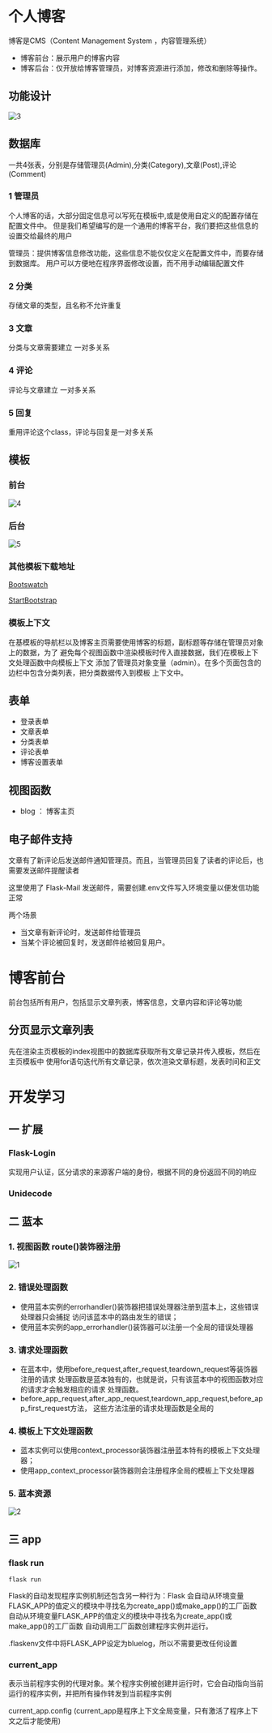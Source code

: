 # 个人博客
博客是CMS（Content Management System ，内容管理系统）
- 博客前台：展示用户的博客内容
- 博客后台：仅开放给博客管理员，对博客资源进行添加，修改和删除等操作。

## 功能设计
![3](.README_images/c4669cfd.png) 

## 数据库
一共4张表，分别是存储管理员(Admin),分类(Category),文章(Post),评论(Comment)
### 1 管理员
个人博客的话，大部分固定信息可以写死在模板中,或是使用自定义的配置存储在配置文件中。
但是我们希望编写的是一个通用的博客平台，我们要把这些信息的设置交给最终的用户

管理员：提供博客信息修改功能，这些信息不能仅仅定义在配置文件中，而要存储到数据库。
用户可以方便地在程序界面修改设置，而不用手动编辑配置文件

### 2 分类
存储文章的类型，且名称不允许重复

### 3 文章
分类与文章需要建立 一对多关系

### 4 评论
评论与文章建立 一对多关系

### 5 回复
重用评论这个class，评论与回复是一对多关系

## 模板
### 前台
![4](.README_images/cad1d72b.png)

### 后台
![5](.README_images/c45eea3d.png)

### 其他模板下载地址
[Bootswatch](https://bootswatch.com/)

[StartBootstrap](https://startbootstrap.com/)

### 模板上下文
在基模板的导航栏以及博客主页需要使用博客的标题，副标题等存储在管理员对象上的数据，为了
避免每个视图函数中渲染模板时传入直接数据，我们在模板上下文处理函数中向模板上下文
添加了管理员对象变量（admin）。在多个页面包含的边栏中包含分类列表，把分类数据传入到模板
上下文中。

## 表单
- 登录表单
- 文章表单
- 分类表单
- 评论表单
- 博客设置表单

## 视图函数
- blog ： 博客主页

## 电子邮件支持
文章有了新评论后发送邮件通知管理员。而且，当管理员回复了读者的评论后，也需要发送邮件提醒读者

这里使用了 Flask-Mail 发送邮件，需要创建.env文件写入环境变量以便发信功能正常

两个场景
- 当文章有新评论时，发送邮件给管理员
- 当某个评论被回复时，发送邮件给被回复用户。


# 博客前台
前台包括所有用户，包括显示文章列表，博客信息，文章内容和评论等功能

## 分页显示文章列表
先在渲染主页模板的index视图中的数据库获取所有文章记录并传入模板，然后在主页模板中
使用for语句迭代所有文章记录，依次渲染文章标题，发表时间和正文


# 开发学习
## 一 扩展
### Flask-Login
实现用户认证，区分请求的来源客户端的身份，根据不同的身份返回不同的响应

### Unidecode


## 二 蓝本
### 1. 视图函数 route()装饰器注册
![1](.README_images/b8978d40.png)

### 2. 错误处理函数
- 使用蓝本实例的errorhandler()装饰器把错误处理器注册到蓝本上，这些错误处理器只会捕捉
访问该蓝本中的路由发生的错误；
- 使用蓝本实例的app_errorhandler()装饰器可以注册一个全局的错误处理器

### 3. 请求处理函数
- 在蓝本中，使用before_request,after_request,teardown_request等装饰器注册的请求
处理函数是蓝本独有的，也就是说，只有该蓝本中的视图函数对应的请求才会触发相应的请求
处理函数。
- before_app_request,after_app_request,teardown_app_request,before_app_first_request方法，
这些方法注册的请求处理函数是全局的

### 4. 模板上下文处理函数
- 蓝本实例可以使用context_processor装饰器注册蓝本特有的模板上下文处理器；
- 使用app_context_processor装饰器则会注册程序全局的模板上下文处理器

### 5. 蓝本资源
![2](.README_images/5006f9ed.png)

## 三 app
### flask run
```shell script
flask run
```
Flask的自动发现程序实例机制还包含另一种行为：Flask 会自动从环境变量FLASK_APP的值定义的模块中寻找名为create_app()或make_app()的工厂函数
自动从环境变量FLASK_APP的值定义的模块中寻找名为create_app()或make_app()的工厂函数
自动调用工厂函数创建程序实例并运行。

.flaskenv文件中将FLASK_APP设定为bluelog，所以不需要更改任何设置

### current_app
表示当前程序实例的代理对象。某个程序实例被创建并运行时，它会自动指向当前运行的程序实例，并把所有操作转发到当前程序实例

current_app.config
(current_app是程序上下文全局变量，只有激活了程序上下文之后才能使用)

